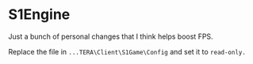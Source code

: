 # S1Engine

Just a bunch of personal changes that I think helps boost FPS.

Replace the file in ``...TERA\Client\S1Game\Config`` and set it to ``read-only.``
